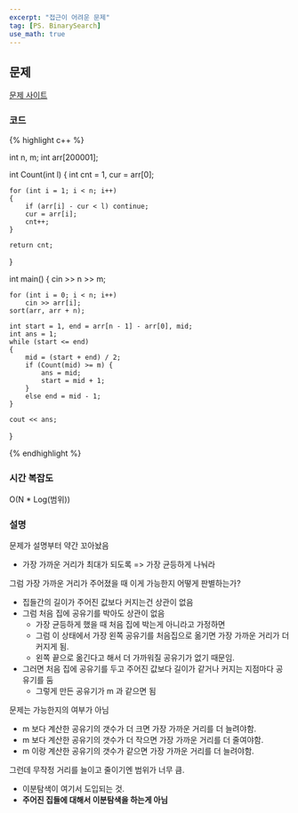 ```yaml
---
excerpt: "접근이 어려운 문제"
tag: [PS. BinarySearch]
use_math: true
---
```

## 문제

[문제 사이트](https://www.acmicpc.net/problem/2110)

### 코드

{% highlight c++ %}

int n, m;
int arr[200001];

int Count(int l)
{
	int cnt = 1, cur = arr[0];

	for (int i = 1; i < n; i++)
	{
		if (arr[i] - cur < l) continue;
		cur = arr[i];
		cnt++;
	}
	
	return cnt;
}

int main()
{
	cin >> n >> m;

	for (int i = 0; i < n; i++)
		cin >> arr[i];
	sort(arr, arr + n);
	
	int start = 1, end = arr[n - 1] - arr[0], mid;
	int ans = 1;
	while (start <= end)
	{
		mid = (start + end) / 2;
		if (Count(mid) >= m) {
			ans = mid;
			start = mid + 1;
		}
		else end = mid - 1;
	}
	
	cout << ans;
}

{% endhighlight %}

### 시간 복잡도

O(N * Log(범위))

### 설명

문제가 설명부터 약간 꼬아놨음
+ 가장 가까운 거리가 최대가 되도록 => 가장 균등하게 나눠라

그럼 가장 가까운 거리가 주어졌을 때 이게 가능한지 어떻게 판별하는가?
+ 집들간의 길이가 주어진 값보다 커지는건 상관이 없음
+ 그럼 처음 집에 공유기를 박아도 상관이 없음
	+ 가장 균등하게 했을 때 처음 집에 박는게 아니라고 가정하면
	+ 그럼 이 상태에서 가장 왼쪽 공유기를 처음집으로 옮기면 가장 가까운 거리가 더 커지게 됨.
	+ 왼쪽 끝으로 옮긴다고 해서 더 가까워질 공유기가 없기 때문임.
+ 그러면 처음 집에 공유기를 두고 주어진 값보다 길이가 같거나 커지는 지점마다 공유기를 둠
	+ 그렇게 만든 공유기가 m 과 같으면 됨

문제는 가능한지의 여부가 아님
+ m 보다 계산한 공유기의 갯수가 더 크면 가장 가까운 거리를 더 늘려야함.
+ m 보다 계산한 공유기의 갯수가 더 작으면 가장 가까운 거리를 더 줄여야함.
+ m 이랑 계산한 공유기의 갯수가 같으면 가장 가까운 거리를 더 늘려야함.

그런데 무작정 거리를 늘이고 줄이기엔 범위가 너무 큼.
+ 이분탐색이 여기서 도입되는 것.
+ __주어진 집들에 대해서 이분탐색을 하는게 아님__
